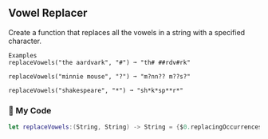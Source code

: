 ## Vowel Replacer

Create a function that replaces all the vowels in a string with a specified character.
```
Examples
replaceVowels("the aardvark", "#") ➞ "th# ##rdv#rk"

replaceVowels("minnie mouse", "?") ➞ "m?nn?? m??s?"

replaceVowels("shakespeare", "*") ➞ "sh*k*sp**r*"
```
### 💱  My Code
```swift
let replaceVowels:(String, String) -> String = {$0.replacingOccurrences(of: "[aeiou]", with: $1, options: .regularExpression)}
```
